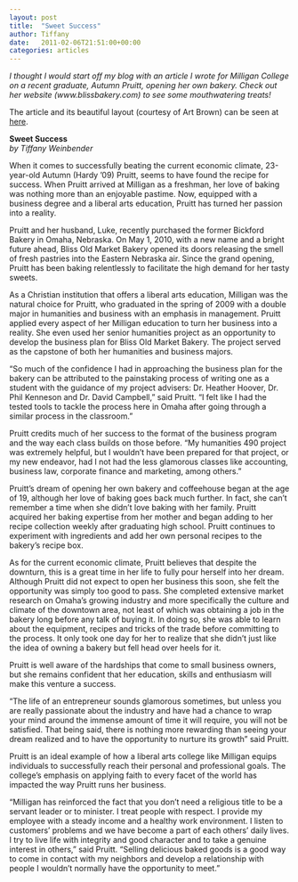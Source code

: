 ```yaml
---
layout: post
title:  "Sweet Success"
author: Tiffany
date:   2011-02-06T21:51:00+00:00
categories: articles
---
```


<p><em>I thought I would start off my blog with an article I wrote for Milligan College on a recent graduate, Autumn Pruitt, opening her own bakery. Check out her website (www.blissbakery.com) to see some mouthwatering treats!</em></p>
<p>The article and its beautiful layout (courtesy of Art Brown) can be seen at <a href="http://issuu.com/milligancollege/docs/milliganmagazine_su10?mode=embed&amp;layout=http%3A//skin.issuu.com/v/color/layout.xml&amp;backgroundColor=000000&amp;showFlipBtn=true">here</a>.</p>
<p><strong>Sweet Success</strong><br />
<em>by Tiffany Weinbender</em></p>
<p>When it comes to successfully beating the current economic climate, 23-year-old Autumn (Hardy ’09) Pruitt, seems to have found the recipe for success. When Pruitt arrived at Milligan as a freshman, her love of baking was nothing more than an enjoyable pastime. Now, equipped with a business degree and a liberal arts education, Pruitt has turned her passion into a reality.</p>
<p>Pruitt and her husband, Luke, recently purchased the former Bickford Bakery in Omaha, Nebraska. On May 1, 2010, with a new name and a bright future ahead, Bliss Old Market Bakery opened its doors releasing the smell of fresh pastries into the Eastern Nebraska air. Since the grand opening, Pruitt has been baking relentlessly to facilitate the high demand for her tasty sweets.</p>
<p>As a Christian institution that offers a liberal arts education, Milligan was the natural choice for Pruitt, who graduated in the spring of 2009 with a double major in humanities and business with an emphasis in management. Pruitt applied every aspect of her Milligan education to turn her business into a reality. She even used her senior humanities project as an opportunity to develop the business plan for Bliss Old Market Bakery. The project served as the capstone of both her humanities and business majors.</p>
<p>“So much of the confidence I had in approaching the business plan for the bakery can be attributed to the painstaking process of writing one as a student with the guidance of my project advisers: Dr. Heather Hoover, Dr. Phil Kenneson and Dr. David Campbell,” said Pruitt. “I felt like I had the tested tools to tackle the process here in Omaha after going through a similar process in the classroom.”</p>
<p>Pruitt credits much of her success to the format of the business program and the way each class builds on those before. “My humanities 490 project was extremely helpful, but I wouldn’t have been prepared for that project, or my new endeavor, had I not had the less glamorous classes like accounting, business law, corporate finance and marketing, among others.”</p>
<p>Pruitt’s dream of opening her own bakery and coffeehouse began at the age of 19, although her love of baking goes back much further. In fact, she can’t remember a time when she didn’t love baking with her family. Pruitt acquired her baking expertise from her mother and began adding to her recipe collection weekly after graduating high school. Pruitt continues to experiment with ingredients and add her own personal recipes to the bakery’s recipe box.</p>
<p>As for the current economic climate, Pruitt believes that despite the downturn, this is a great time in her life to fully pour herself into her dream. Although Pruitt did not expect to open her business this soon, she felt the opportunity was simply too good to pass. She completed extensive market research on Omaha’s growing industry and more specifically the culture and climate of the downtown area, not least of which was obtaining a job in the bakery long before any talk of buying it. In doing so, she was able to learn about the equipment, recipes and tricks of the trade before committing to the process. It only took one day for her to realize that she didn’t just like the idea of owning a bakery but fell head over heels for it.</p>
<p>Pruitt is well aware of the hardships that come to small business owners, but she remains confident that her education, skills and enthusiasm will make this venture a success.</p>
<p>“The life of an entrepreneur sounds glamorous sometimes, but unless you are really passionate about the industry and have had a chance to wrap your mind around the immense amount of time it will require, you will not be satisfied. That being said, there is nothing more rewarding than seeing your dream realized and to have the opportunity to nurture its growth” said Pruitt.</p>
<p>Pruitt is an ideal example of how a liberal arts college like Milligan equips individuals to successfully reach their personal and professional goals. The college’s emphasis on applying faith to every facet of the world has impacted the way Pruitt runs her business.</p>
<p>“Milligan has reinforced the fact that you don’t need a religious title to be a servant leader or to minister. I treat people with respect. I provide my employee with a steady income and a healthy work environment. I listen to customers’ problems and we have become a part of each others’ daily lives. I try to live life with integrity and good character and to take a genuine interest in others,” said Pruitt. “Selling delicious baked goods is a good way to come in contact with my neighbors and develop a relationship with people I wouldn’t normally have the opportunity to meet.”</p>
